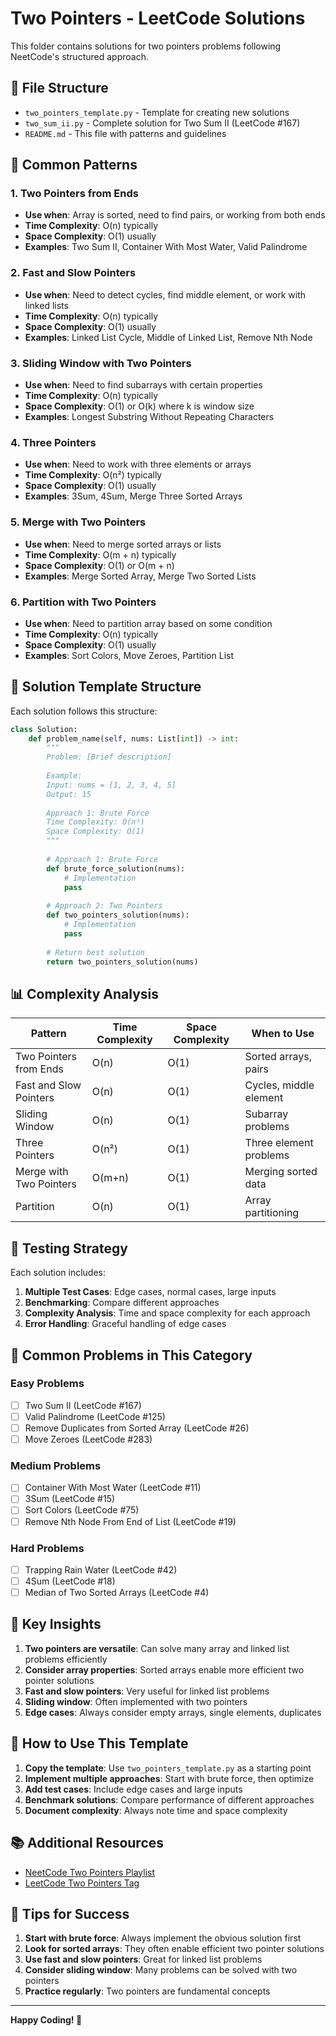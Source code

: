 # Two Pointers - LeetCode Solutions

This folder contains solutions for two pointers problems following NeetCode's structured approach.

## 📁 File Structure

- `two_pointers_template.py` - Template for creating new solutions
- `two_sum_ii.py` - Complete solution for Two Sum II (LeetCode #167)
- `README.md` - This file with patterns and guidelines

## 🎯 Common Patterns

### 1. Two Pointers from Ends
- **Use when**: Array is sorted, need to find pairs, or working from both ends
- **Time Complexity**: O(n) typically
- **Space Complexity**: O(1) usually
- **Examples**: Two Sum II, Container With Most Water, Valid Palindrome

### 2. Fast and Slow Pointers
- **Use when**: Need to detect cycles, find middle element, or work with linked lists
- **Time Complexity**: O(n) typically
- **Space Complexity**: O(1) usually
- **Examples**: Linked List Cycle, Middle of Linked List, Remove Nth Node

### 3. Sliding Window with Two Pointers
- **Use when**: Need to find subarrays with certain properties
- **Time Complexity**: O(n) typically
- **Space Complexity**: O(1) or O(k) where k is window size
- **Examples**: Longest Substring Without Repeating Characters

### 4. Three Pointers
- **Use when**: Need to work with three elements or arrays
- **Time Complexity**: O(n²) typically
- **Space Complexity**: O(1) usually
- **Examples**: 3Sum, 4Sum, Merge Three Sorted Arrays

### 5. Merge with Two Pointers
- **Use when**: Need to merge sorted arrays or lists
- **Time Complexity**: O(m + n) typically
- **Space Complexity**: O(1) or O(m + n)
- **Examples**: Merge Sorted Array, Merge Two Sorted Lists

### 6. Partition with Two Pointers
- **Use when**: Need to partition array based on some condition
- **Time Complexity**: O(n) typically
- **Space Complexity**: O(1) usually
- **Examples**: Sort Colors, Move Zeroes, Partition List

## 🚀 Solution Template Structure

Each solution follows this structure:

```python
class Solution:
    def problem_name(self, nums: List[int]) -> int:
        """
        Problem: [Brief description]
        
        Example:
        Input: nums = [1, 2, 3, 4, 5]
        Output: 15
        
        Approach 1: Brute Force
        Time Complexity: O(n²)
        Space Complexity: O(1)
        """
        
        # Approach 1: Brute Force
        def brute_force_solution(nums):
            # Implementation
            pass
        
        # Approach 2: Two Pointers
        def two_pointers_solution(nums):
            # Implementation
            pass
        
        # Return best solution
        return two_pointers_solution(nums)
```

## 📊 Complexity Analysis

| Pattern | Time Complexity | Space Complexity | When to Use |
|---------|----------------|------------------|-------------|
| Two Pointers from Ends | O(n) | O(1) | Sorted arrays, pairs |
| Fast and Slow Pointers | O(n) | O(1) | Cycles, middle element |
| Sliding Window | O(n) | O(1) | Subarray problems |
| Three Pointers | O(n²) | O(1) | Three element problems |
| Merge with Two Pointers | O(m+n) | O(1) | Merging sorted data |
| Partition | O(n) | O(1) | Array partitioning |

## 🧪 Testing Strategy

Each solution includes:

1. **Multiple Test Cases**: Edge cases, normal cases, large inputs
2. **Benchmarking**: Compare different approaches
3. **Complexity Analysis**: Time and space complexity for each approach
4. **Error Handling**: Graceful handling of edge cases

## 📝 Common Problems in This Category

### Easy Problems
- [ ] Two Sum II (LeetCode #167)
- [ ] Valid Palindrome (LeetCode #125)
- [ ] Remove Duplicates from Sorted Array (LeetCode #26)
- [ ] Move Zeroes (LeetCode #283)

### Medium Problems
- [ ] Container With Most Water (LeetCode #11)
- [ ] 3Sum (LeetCode #15)
- [ ] Sort Colors (LeetCode #75)
- [ ] Remove Nth Node From End of List (LeetCode #19)

### Hard Problems
- [ ] Trapping Rain Water (LeetCode #42)
- [ ] 4Sum (LeetCode #18)
- [ ] Median of Two Sorted Arrays (LeetCode #4)

## 🎯 Key Insights

1. **Two pointers are versatile**: Can solve many array and linked list problems efficiently
2. **Consider array properties**: Sorted arrays enable more efficient two pointer solutions
3. **Fast and slow pointers**: Very useful for linked list problems
4. **Sliding window**: Often implemented with two pointers
5. **Edge cases**: Always consider empty arrays, single elements, duplicates

## 🔧 How to Use This Template

1. **Copy the template**: Use `two_pointers_template.py` as a starting point
2. **Implement multiple approaches**: Start with brute force, then optimize
3. **Add test cases**: Include edge cases and large inputs
4. **Benchmark solutions**: Compare performance of different approaches
5. **Document complexity**: Always note time and space complexity

## 📚 Additional Resources

- [NeetCode Two Pointers Playlist](https://www.youtube.com/playlist?list=PLot-Xpze53ldVwtstag2TL4HQhAnC8ATf)
- [LeetCode Two Pointers Tag](https://leetcode.com/tag/two-pointers/)

## 🎉 Tips for Success

1. **Start with brute force**: Always implement the obvious solution first
2. **Look for sorted arrays**: They often enable efficient two pointer solutions
3. **Use fast and slow pointers**: Great for linked list problems
4. **Consider sliding window**: Many problems can be solved with two pointers
5. **Practice regularly**: Two pointers are fundamental concepts

---

**Happy Coding! 🚀**
